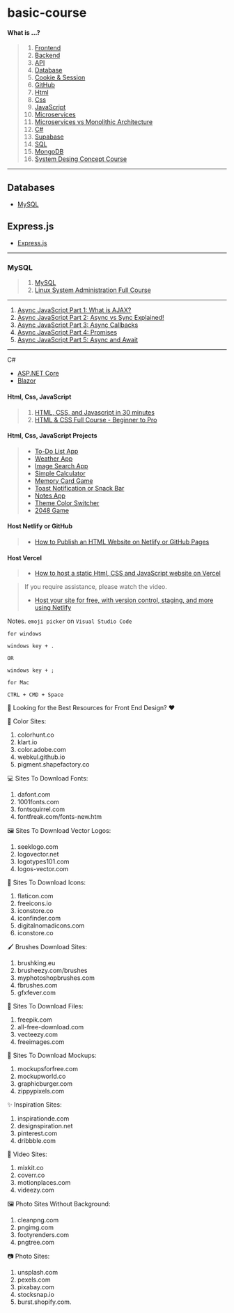 # basic-course

#### What is ...?
> 1. [Frontend](https://youtu.be/WG5ikvJ2TKA?si=a4SXsoyG089Ll1yB)
> 2. [Backend](https://youtu.be/XBu54nfzxAQ?si=fN9y0qgQgl_nS34e)
> 3. [API](https://www.youtube.com/watch?v=s7wmiS2mSXY)
> 4. [Database](https://youtu.be/j09EQ-xlh88)
> 5. [Cookie & Session](https://www.youtube.com/watch?v=K4UKj5htg-E)
> 6. [GitHub](https://www.youtube.com/watch?v=4lkrx2U9f6I)
> 7. [Html](https://www.youtube.com/watch?v=salY_Sm6mv4)
> 8. [Css](https://www.youtube.com/watch?v=OEV8gMkCHXQ)
> 9. [JavaScript](https://www.youtube.com/watch?v=DHjqpvDnNGE)
> 10. [Microservices](https://youtu.be/lL_j7ilk7rc)
> 11. [Microservices vs Monolithic Architecture](https://youtu.be/6-Wu178sOEE?si=qacGQubnhsCc5_3M)
> 12. [C#](https://youtu.be/BcMQavJd-tY)
> 13. [Supabase](https://youtu.be/zBZgdTb-dns)
> 14. [SQL](https://youtu.be/zsjvFFKOm3c)
> 15. [MongoDB](https://youtu.be/c2M-rlkkT5o)
> 16. [System Desing Concept Course](https://youtu.be/F2FmTdLtb_4?si=PMCky0ZeWbwYyL07)

------------

## Databases
- [MySQL](#MySQL)

## Express.js
- [Express.js](https://www.youtube.com/watch?v=nH9E25nkk3I)


---

### MySQL

> 1. [MySQL](https://youtu.be/5OdVJbNCSso)
> 2. [Linux System Administration Full Course](https://www.youtube.com/watch?v=UCr04qIB7uc)

------------

1. [Async JavaScript Part 1: What is AJAX?](https://www.youtube.com/watch?v=wdvruTuWvW8)
2. [Async JavaScript Part 2: Async vs Sync Explained!](https://www.youtube.com/watch?v=wYRw8f-wrco)
3. [Async JavaScript Part 3: Async Callbacks](https://www.youtube.com/watch?v=3SxxbyWUmVE)
4. [Async JavaScript Part 4: Promises](https://www.youtube.com/watch?v=slIJj-zbs_M)
5. [Async JavaScript Part 5: Async and Await](https://www.youtube.com/watch?v=2MJnTmoAdwI)

------------
C#
- [ASP.NET Core](https://youtu.be/9y64R5-8APM)
- [Blazor](https://youtu.be/QXxNlpjnulI)

#### Html, Css, JavaScript
> 1. [HTML, CSS, and Javascript in 30 minutes](https://youtu.be/_GTMOmRrqkU?si=RNm4rZTmI33kD_oi)
> 2. [HTML & CSS Full Course - Beginner to Pro](https://youtu.be/G3e-cpL7ofc?si=gF5n7myTIUvilGL6)

#### Html, Css, JavaScript Projects
> - [To-Do List App](https://youtu.be/G0jO8kUrg-I?si=XBk3CXxxQWr86wWJ)
> - [Weather App](https://youtu.be/MIYQR-Ybrn4?si=taCxzcau8u1DA8f4)
> - [Image Search App](https://youtu.be/oaliV2Dp7WQ?si=Q_W8W5Cds2vxiiJr)
> - [Simple Calculator](https://youtu.be/HQCLzqhiT2w?si=2xUJWqBrSxCVMT05)
> - [Memory Card Game](https://youtu.be/M0egyNvsN-Y?si=s7ng9pyBrxPP-jcT)
> - [Toast Notification or Snack Bar](https://youtu.be/mkNITfM1gm8?si=aGMonSSewbZftuHu)
> - [Notes App](https://youtu.be/n3U4jFbp05M?si=HmMkQiiiP1-lO4uN)
> - [Theme Color Switcher](https://youtu.be/3Qr6-WHtIRc?si=F1rTGaSeAZVt7Jeq)
> - [2048 Game](https://youtu.be/XM2n1gu4530?si=x9SBpzvoCLLye1Qj)

#### Host Netlify or GitHub
> - [How to Publish an HTML Website on Netlify or GitHub Pages](https://www.freecodecamp.org/news/publish-your-website-netlify-github/)

#### Host Vercel
> - [How to host a static Html, CSS and JavaScript website on Vercel](https://youtu.be/WM8ICbqTQJw)

> If you require assistance, please watch the video.
> - [Host your site for free, with version control, staging, and more using Netlify](https://youtu.be/i9qCmQ2EeUA?si=oFYx3khIP9HKMCHu)

Notes. `emoji picker` on `Visual Studio Code`
```
for windows

windows key + .

OR

windows key + ;

for Mac

CTRL + CMD + Space
```

🎨 Looking for the Best Resources for Front End Design? ❤️


🌈 Color Sites:
1. colorhunt.co
2. klart.io
3. color.adobe.com
4. webkul.github.io
5. pigment.shapefactory.co 

💻 Sites To Download Fonts:
1. dafont.com
2. 1001fonts.com 
3. fontsquirrel.com
4. fontfreak.com/fonts-new.htm

🖼️ Sites To Download Vector Logos:
1. seeklogo.com
2. logovector.net
3. logotypes101.com
4. logos-vector.com

🔵 Sites To Download Icons:
1. flaticon.com
2. freeicons.io
3. iconstore.co
4. iconfinder.com
5. digitalnomadicons.com
6. iconstore.co

🖌️ Brushes Download Sites:
1. brushking.eu
2. brusheezy.com/brushes
3. myphotoshopbrushes.com
4. fbrushes.com
5. gfxfever.com

📁 Sites To Download Files:
1. freepik.com
2. all-free-download.com
3. vecteezy.com
4. freeimages.com

📸 Sites To Download Mockups:
1. mockupsforfree.com
2. mockupworld.co
3. graphicburger.com
4. zippypixels.com

✨ Inspiration Sites:
1. inspirationde.com
2. designspiration.net
3. pinterest.com
4. dribbble.com

🎥 Video Sites:
1. mixkit.co
2. coverr.co
3. motionplaces.com
4. videezy.com

🖼️ Photo Sites Without Background:
1. cleanpng.com
2. pngimg.com
3. footyrenders.com
4. pngtree.com

📷 Photo Sites:
1. unsplash.com
2. pexels.com
3. pixabay.com
4. stocksnap.io
5. burst.shopify.com.

